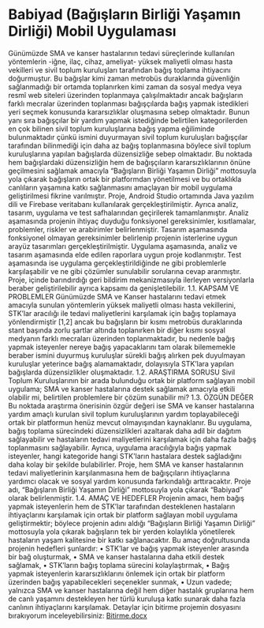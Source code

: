 # Babiyad (Bağışların Birliği Yaşamın Dirliği) Mobil Uygulaması
Günümüzde SMA ve kanser hastalarının tedavi süreçlerinde kullanılan yöntemlerin -iğne, ilaç, cihaz, ameliyat- yüksek maliyetli olması hasta vekilleri ve sivil toplum kuruluşları tarafından bağış toplama ihtiyacını doğurmuştur. Bu bağışlar kimi zaman metrobüs duraklarında güvenliğin sağlanmadığı bir ortamda toplanırken kimi zaman da sosyal medya veya resmî web siteleri üzerinden toplanmaya çalışılmaktadır ancak bağışların farklı mecralar üzerinden toplanması bağışçılarda bağış yapmak istedikleri yeri seçmek konusunda kararsızlıklar oluşmasına sebep olmaktadır. Bunun yanı sıra bağışçılar bir yardım yapmak istediğinde belirtilen kategorilerden en çok bilinen sivil toplum kuruluşlarına bağış yapma eğiliminde bulunmaktadır çünkü ismini duyurmayan sivil toplum kuruluşları bağışçılar tarafından bilinmediği için daha az bağış toplanmasına böylece sivil toplum kuruluşlarına yapılan bağışlarda düzensizliğe sebep olmaktadır. Bu noktada hem bağışlardaki düzensizliğin hem de bağışçıların kararsızlıklarının önüne geçilmesini sağlamak amacıyla “Bağışların Birliği Yaşamın Dirliği” mottosuyla yola çıkarak bağışların ortak bir platformdan yönetilmesi ve bu ortaklıkla canlıların yaşamına katkı sağlanmasını amaçlayan bir mobil uygulama geliştirilmesi fikrine varılmıştır.
Proje, Android Studio ortamında Java yazılım dili ve Firebase veritabanı kullanılarak gerçekleştirilmiştir. Ayrıca analiz, tasarım, uygulama ve test safhalarından geçirilerek tamamlanmıştır. Analiz aşamasında projenin ihtiyaç duyduğu fonksiyonel gereksinimler, kısıtlamalar, problemler, riskler ve arabirimler belirlenmiştir. Tasarım aşamasında fonksiyonel olmayan gereksinimler belirlenip projenin isterlerine uygun arayüz tasarımları gerçekleştirilmiştir. Uygulama aşamasında, analiz ve tasarım aşamasında elde edilen raporlara uygun proje kodlanmıştır. Test aşamasında ise uygulama gerçekleştirildiğinde ne gibi problemlerle karşılaşabilir ve ne gibi çözümler sunulabilir sorularına cevap aranmıştır.
Proje, içinde barındırdığı geri bildirim mekanizmasıyla ilerleyen versiyonlarla beraber geliştirilebilir ayrıca kapsamı da genişletilebilir.
1.1. KAPSAM VE PROBLEMLER
Günümüzde SMA ve Kanser hastalarını tedavi etmek amacıyla sunulan yöntemlerin yüksek maliyetli olması hasta vekillerini, STK’lar aracılığı ile tedavi maliyetlerini karşılamak için bağış toplamaya yönlendirmiştir [1,2] ancak bu bağışların bir kısmı metrobüs duraklarında stant başında zorlu şartlar altında toplanırken bir diğer kısmı sosyal medyanın farklı mecraları üzerinden toplanmaktadır, bu nedenle bağış yapmak isteyenler nereye bağış yapacaklarını tam olarak bilememekle beraber ismini duyurmuş kuruluşlar sürekli bağış alırken pek duyulmayan kuruluşlar yeterince bağış alamamaktadır, dolayısıyla STK’lara yapılan bağışlarda düzensizlikler oluşmaktadır.
1.2.	ARAŞTIRMA SORUSU
Sivil Toplum Kuruluşlarının bir arada bulunduğu ortak bir platform sağlayan mobil uygulama; SMA ve kanser hastalarına destek sağlamak amacıyla etkili olabilir mi, belirtilen problemlere bir çözüm sunabilir mi?
1.3.	ÖZGÜN DEĞER
Bu noktada araştırma önerisinin özgür değeri ise SMA ve kanser hastalarına yardım amaçlı kurulan sivil toplum kuruluşlarının yardım toplayabileceği ortak bir platformun henüz mevcut olmayışından kaynaklanır.
Bu uygulama, bağış toplama sürecindeki düzensizlikleri azaltarak daha adil bir dağıtım sağlayabilir ve hastaların tedavi maliyetlerini karşılamak için daha fazla bağış toplanmasını sağlayabilir. Ayrıca, uygulama aracılığıyla bağış yapmak isteyenler, hangi kategoride hangi STK'ların hastalara destek sağladığını daha kolay bir şekilde bulabilirler. Proje, hem SMA ve kanser hastalarının tedavi maliyetlerinin karşılanmasına hem de bağışçıların ihtiyaçlarına yardımcı olacak ve sosyal yardım konusunda farkındalığı arttıracaktır.
Proje adı, “Bağışların Birliği Yaşamın Dirliği” mottosuyla yola çıkarak “Babiyad” olarak belirlenmiştir.
1.4.	AMAÇ VE HEDEFLER
Projenin amacı, hem bağış yapmak isteyenlerin hem de STK’lar tarafından desteklenen hastaların ihtiyaçlarını karşılamak için ortak bir platform sağlayan mobil uygulama geliştirmektir; böylece projenin adını aldığı “Bağışların Birliği Yaşamın Dirliği” mottosuyla yola çıkarak bağışların tek bir yerden kolaylıkla yönetilerek hastaların yaşam kalitesine bir katkı sağlanacaktır.
Bu amaç doğrultusunda projenin hedefleri şunlardır:
•	STK’lar ve bağış yapmak isteyenler arasında bir bağ oluşturmak,
•	SMA ve kanser hastalarına daha etkili destek sağlamak,
•	STK’ların bağış toplama sürecini kolaylaştırmak,
•	Bağış yapmak isteyenlerin kararsızlıklarını önlemek için ortak bir platform üzerinden bağış yapabilecekleri seçenekler sunmak,
•	Uzun vadede; yalnızca SMA ve kanser hastalarına değil hem diğer hastalık gruplarına hem de canlı yaşamını destekleyen her türlü kuruluşa katkı sunarak daha fazla canlının ihtiyaçlarını karşılamak.
Detaylar için bitirme projemin dosyasını bırakıyorum inceleyebilirsiniz:
[Bitirme.docx](https://github.com/melsagin/Babiyad/files/13392247/Bitirme.docx)
